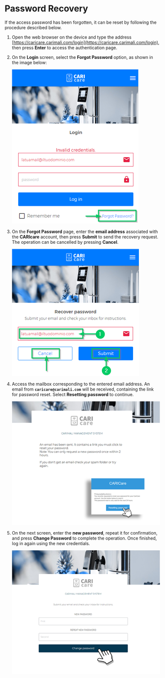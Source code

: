# Password Recovery

If the access password has been forgotten, it can be reset by following the procedure described below.

1. Open the web browser on the device and type the address [https://caricare.carimali.com/login](https://caricare.carimali.com/login), then press **Enter** to access the authentication page.

2. On the **Login** screen, select the **Forgot Password** option, as shown in the image below:

   <kbd>![Forgot Password](_images/recover-password-step-1.png)</kbd>

3. On the **Forgot Password** page, enter the **email address** associated with the **CARIcare** account, then press **Submit** to send the recovery request.
   The operation can be cancelled by pressing **Cancel**.

   <kbd>![Recover Password](_images/recover-password-step-2.png)</kbd>

4. Access the mailbox corresponding to the entered email address.
   An email from **`caricare@carimali.com`** will be received, containing the link for password reset.
   Select **Resetting password** to continue.

   <kbd>![Email Reset Password](_images/recover-password-step-3.png)</kbd>

5. On the next screen, enter the **new password**, repeat it for confirmation, and press **Change Password** to complete the operation.
   Once finished, log in again using the new credentials.

   <kbd>![Change Password](_images/recover-password-step-4.png)</kbd>